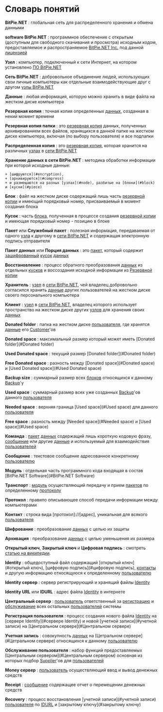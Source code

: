 # Словарь понятий



<a id="BitPie.NET"></a>__BitPie.NET__
:   глобальная сеть для распределенного хранения и обмена данными
  
<a id="software"></a>__software BitPie.NET__
:   программное обеспечение с открытым (доступным для свободного скачивания и просмотра) исходным кодом, 
    предоставляемое и распространяемое [BitPie.NET Inc.](http://bitpie.net) под данной 
    [лицензией](http://bitpie.net/license.html)  
  
<a id="node"></a>__Узел__
:   компьютер, подключенный к сети Интернет, на котором установлено [ПО BitPie.NET](#software)  

<a id="network"></a>__Сеть BitPie.NET__
:   добровольное объединение людей, использующих свои личные компьютеры как
    отдельные взаимодействующие друг с другом [узлы BitPie.NET](#node)

<a id="data"></a>__Данные__
:   любая информация, которую можно хранить в виде файла на жестком диске компьютера

<a id="copy"></a>__Резервная копия__
:   точная копия определенных [данных](#data), созданная в некий момент времени

<a id="folder_copy"></a>__Резервная копия папки__
:   это [резервная копия](#copy) данных, полученных архивированием всех файлов, 
    хранящихся в данной папке на жестком диске компьютера, 
    включая (по выбору пользователя) и все подпапки

<a id="backup_copy"></a>__Распределенная копия__
:   это [резервная копия](#copy), которая хранится 
    на различных [узлах](#node) в [сети BitPie.NET](#network)

<a id="data_storage"></a>__Хранение данных в сети BitPie.NET__
:   методика обработки информации при которой исходные данные:

    + [шифруются](#encryption),
    + [архивируются](#compress)
    + и размещаются на разных [узлах](#node), разбитые на [блоки](#block) и [куски](#piece)  
  
<a id="Блок"></a>__Блок__
:   файл на жестком диске содержащий лишь часть [резервной копии](#copy) и
    имеющий порядковый номер, присваиваемый в момент создания блока



<a id="Кусок"></a>__Кусок__
:   часть [блока](#block), полученная в процессе создания [резервной копии](#copy) и
    имеющая порядковый номер - позицию в блоке


    
<a id="Пакет"></a>__Пакет__ или __Служебный пакет__
:   полезная информация, передаваемая от одного [узла](#node) к другому в [сети BitPie.NET](#network)
    и содержащая электронную подпись отправителя



<a id="Пакет данных"></a>__Пакет данных__ или __Порция данных__
:   это [пакет](#Пакет), который содержит [зашифрованный](#encryption) [кусок](#piece) [данных](#data)



<a id="Восстановление"></a>__Восстановление__
:   процесс обратного преобразования [данных](#data) из отдельных [кусков](#Кусков) и
    воссоздания исходной информации из [Резервной копии](#copy)



<a id="Хранитель"></a>__Хранитель__
:   [узел](#node) в [сети BitPie.NET](#network), чей владелец добровольно согласился хранить [данные](#data) 
    других пользователей на жестком диске своего персонального компьютера



<a id="Клиент"></a>__Клиент__
:   [узел](#node) в [сети BitPie.NET](#network), владелец которого использует пространство на жестком диске
    других [узлов](#node) для хранения своих [данных](#data)



<a id="Donated folder"></a>__Donated folder__
:   папка на жестком диске [пользователя](#пользователя), где хранятся [данные](#data) его [Customer](#Customer)'ов



<a id="Donated space"></a>__Donated space__
:   максимальный размер который может иметь [Donated folder](#Donated folder)



<a id="Used Donated space"></a>__Used Donated space__
:   текущий размер [Donated folder](#Donated folder)



<a id="Free Donated space"></a>__Free Donated space__
:   разность между [Donated space](#Donated space) и [Used Donated space](#Used Donated space)



<a id="Backup size"></a>__Backup size__
:   суммарный размер всех [блоков](#block) относящихся к данному [Backup](#Backup)'у



<a id="Used space"></a>__Used space__
:   суммарный размер всех уже созданных [Backup](#Backup)'ов данного [пользователя](#пользователя)



<a id="Needed space"></a>__Needed space__
:   верхняя граница [Used space](#Used space) для данного [пользователя](#пользователя)



<a id="Free space"></a>__Free space__
:   разность между [Needed space](#Needed space) и [Used space](#Used space)



<a id="Команда"></a>__Команда__
:   [пакет](#пакет) [данных](#данных) содержащий лишь короткую кодовую фразу, [сообщение](#сообщение) или другие [данные](#data) и используемый для взаимодействия [пользователей](#пользователей)



<a id="Сообщение"></a>__Сообщение__
:   текстовое сообщение адресованное конкретному [пользователю](#пользователю)



<a id="Модуль"></a>__Модуль__
:   отдельная часть программного кода входящая в состав [BitPie.NET Software](#BitPie.NET Software)



<a id="Транспорт"></a>__Транспорт__
:   [модуль](#модуль) осуществляющий передачу и прием [пакетов](#пакетов) по определенному [протоколу](#протоколу)



<a id="Протокол"></a>__Протокол__
:   правило описывающее способ передачи информации между компьютерами



<a id="Контакт"></a>__Контакт__
:   строка вида [протокол]://[адрес], уникальная для всякого [пользователя](#пользователя)



<a id="Шифрование"></a>__Шифрование__
:   преобразование [данных](#данных) с целью их защиты



<a id="Архивация"></a>__Архивация__
:   преобразование [данных](#данных) с целью уменьшения их размера



<a id="Открытый ключ"></a>__Открытый ключ__, 
<a id="Закрытый ключ"></a>__Закрытый ключ__ и 
<a id="Цифровая подпись"></a>__Цифровая подпись__
:   смотреть <a href="http://ru.wikipedia.org/wiki/%D0%9A%D1%80%D0%B8%D0%BF%D1%82%D0%BE%D1%81%D0%B8%D1%81%D1%82%D0%B5%D0%BC%D0%B0_%D1%81_%D0%BE%D1%82%D0%BA%D1%80%D1%8B%D1%82%D1%8B%D0%BC_%D0%BA%D0%BB%D1%8E%D1%87%D0%BE%D0%BC">статью на википедии</a>.



<a id="Identity"></a>__Identity__
:   общедоступный файл содержащий [открытый ключ](#открытый ключ), [цифровую подпись](#цифровую подпись), [контакты](#контакты) и другую информацию относящуюся к определенному  [пользователю](#пользователю)



<a id="Identity сервер"></a>__Identity сервер__
:   сервер регистрирующий и хранящий файлы [Identity](#Identity)



<a id="Identity URL"></a>__Identity URL__ или 
<a id="IDURL"></a>__IDURL__
:   адрес файла [Identity](#Identity) в интернете



<a id="Центральный сервер"></a>__Центральный сервер__
:   [пользователь](#пользователь) ответственный за [регистрацию](#регистрацию) и [обслуживание](#обслуживание) всех остальных [пользователей](#пользователей) системы



<a id="Регистрация пользователя"></a>__Регистрация пользователя__
:   процесс создания нового файла [Identity](#Identity) на [сервере Identity](#сервере Identity) и новой [учетной записи](#учетной записи) на [Центральном сервере](#Центральном сервере)



<a id="Учетная запись"></a>__Учетная запись__
:   совокупность [данных](#данных) на [Цетральном сервере](#Цетральном сервере) относящихся к данному [пользователю](#пользователю)



<a id="Обслуживание пользователя"></a>__Обслуживание пользователя__
:   набор функций предоставляемых [Центральным сервером](#Центральным сервером) основная из которых подбор [Supplier](#Supplier)'ов для [пользователей](#пользователей)



<a id="Money сервер"></a>__Money сервер__
:   [пользователь](#пользователь) осуществляющий ввод и вывод денежных средств



<a id="Receipt"></a>__Receipt__
:   [сообщение](#сообщение) содержащее отчет о перемещении денежных средств



<a id="Recovery"></a>__Recovery__
:   процесс восстановления [учетной записи](#учетной записи) [пользователя](#пользователя) по [IDURL](#IDURL) и [закрытому ключу](#закрытому ключу)
 